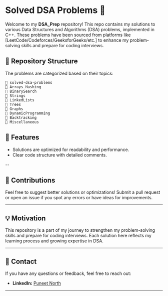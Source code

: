 # Solved DSA Problems 🚀

Welcome to my **DSA_Prep** repository! This repo contains my solutions to various Data Structures and Algorithms (DSA) problems, implemented in C++. These problems have been sourced from platforms like [LeetCode/Codeforces/GeeksforGeeks/etc.] to enhance my problem-solving skills and prepare for coding interviews.

## 📁 Repository Structure

The problems are categorized based on their topics:

```
📎 solved-dsa-problems  
🗾 Arrays_Hashing  
🗾 BinarySearch  
🗾 Strings  
🗾 LinkedLists  
🗾 Trees  
🗾 Graphs  
🗾 DynamicProgramming  
🗾 Backtracking  
🗾 Miscellaneous  
```
## 🌟 Features

- Solutions are optimized for readability and performance.
- Clear code structure with detailed comments.


--

## 🤝 Contributions

Feel free to suggest better solutions or optimizations! Submit a pull request or open an issue if you spot any errors or have ideas for improvements.

---

## 💡 Motivation

This repository is a part of my journey to strengthen my problem-solving skills and prepare for coding interviews. Each solution here reflects my learning process and growing expertise in DSA.

---

## 📧 Contact

If you have any questions or feedback, feel free to reach out:

- **LinkedIn:** [Puneet North](https://www.linkedin.com/in/puneet-north/)

---


